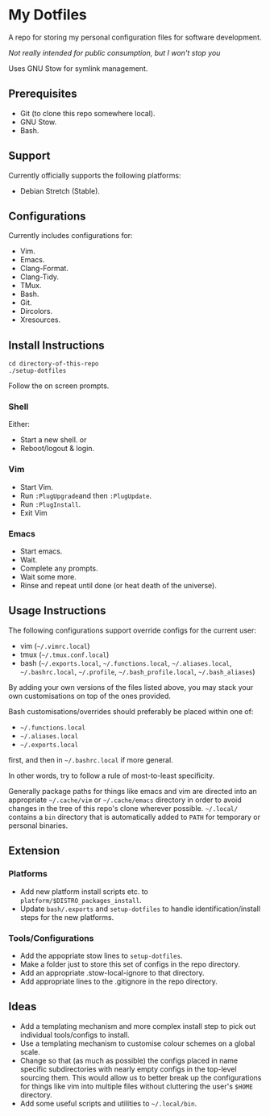 # My Dotfiles
A repo for storing my personal configuration files for software development.

*Not really intended for public consumption, but I won't stop you*

Uses GNU Stow for symlink management.

## Prerequisites
 * Git (to clone this repo somewhere local).
 * GNU Stow.
 * Bash.

## Support
Currently officially supports the following platforms:
 * Debian Stretch (Stable).

## Configurations
Currently includes configurations for:
 * Vim.
 * Emacs.
 * Clang-Format.
 * Clang-Tidy.
 * TMux.
 * Bash.
 * Git.
 * Dircolors.
 * Xresources.

## Install Instructions
```shell
cd directory-of-this-repo
./setup-dotfiles
```
Follow the on screen prompts.

### Shell
Either:
 * Start a new shell.
or
 * Reboot/logout & login.

### Vim
 * Start Vim.
 * Run `:PlugUpgrade`and then `:PlugUpdate`.
 * Run `:PlugInstall`.
 * Exit Vim

### Emacs
 * Start emacs.
 * Wait.
 * Complete any prompts.
 * Wait some more.
 * Rinse and repeat until done (or heat death of the universe).

## Usage Instructions
The following configurations support override configs for the current user:
 * vim (`~/.vimrc.local`)
 * tmux (`~/.tmux.conf.local`)
 * bash (`~/.exports.local`, `~/.functions.local`, `~/.aliases.local`,
   `~/.bashrc.local`, `~/.profile`, `~/.bash_profile.local`,
   `~/.bash_aliases`)

By adding your own versions of the files listed above, you may stack
your own customisations on top of the ones provided.

Bash customisations/overrides should preferably be placed within one of:

 * `~/.functions.local`
 * `~/.aliases.local`
 * `~/.exports.local`

first, and then in `~/.bashrc.local` if more general.

In other words, try to follow a rule of most-to-least specificity.

Generally package paths for things like emacs and vim are directed into an
appropriate `~/.cache/vim` or `~/.cache/emacs` directory in order to avoid
changes in the tree of this repo's clone wherever possible. `~/.local/`
contains a `bin` directory that is automatically added to `PATH` for temporary
or personal binaries.

## Extension
### Platforms
 * Add new platform install scripts etc. to `platform/$DISTRO_packages_install`.
 * Update `bash/.exports` and `setup-dotfiles` to handle identification/install
   steps for the new platforms.

### Tools/Configurations
 * Add the appopriate stow lines to `setup-dotfiles`.
 * Make a folder just to store this set of configs in the repo directory.
 * Add an appropriate .stow-local-ignore to that directory.
 * Add appropriate lines to the .gitignore in the repo directory.

## Ideas
 * Add a templating mechanism and more complex install step to pick out
   individual tools/configs to install.
 * Use a templating mechanism to customise colour schemes on a global scale.
 * Change so that (as much as possible) the configs placed in name specific
   subdirectories with nearly empty configs in the top-level sourcing them.
   This would allow us to better break up the configurations for things like vim
   into multiple files without cluttering the user's `$HOME` directory.
 * Add some useful scripts and utilities to `~/.local/bin`.

